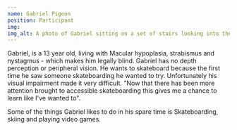 ```yaml
---
name: Gabriel Pigeon
position: Participant
img: 
img_alt: A photo of Gabriel sitting on a set of stairs looking into the camera and smiling. 
---
```

Gabriel, is a 13 year old, living with Macular hypoplasia, strabismus and nystagmus - which makes him legally blind. Gabriel has no depth perception or peripheral vision. He wants to skateboard because the first time he saw someone skateboarding he wanted to try. Unfortunately his visual impairment made it very difficult. "Now that there has been more attention brought to accessible skateboarding this gives me a chance to learn like I've wanted to".  

Some of the things Gabriel likes to do in his spare time is Skateboarding, skiing and playing video games.  